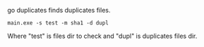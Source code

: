 go duplicates finds duplicates files.

	main.exe -s test -m sha1 -d dupl

Where "test" is files dir to check and "dupl" is duplicates files dir.

